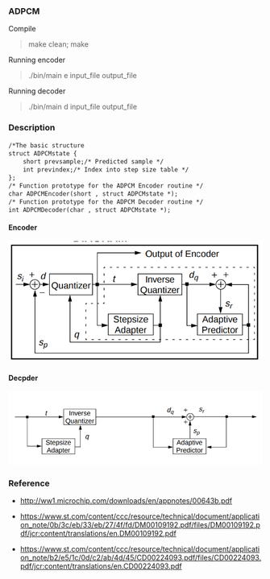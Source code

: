 
### ADPCM

Compile

 > make  clean; make


Running encoder

 > ./bin/main e input_file output_file


Running decoder


 > ./bin/main d input_file output_file


### Description





    /*The basic structure
    struct ADPCMstate {
        short prevsample;/* Predicted sample */
        int previndex;/* Index into step size table */
    };
    /* Function prototype for the ADPCM Encoder routine */
    char ADPCMEncoder(short , struct ADPCMstate *);
    /* Function prototype for the ADPCM Decoder routine */
    int ADPCMDecoder(char , struct ADPCMstate *);


#### Encoder

![adpcm encoder](https://github.com/JoseRaimundo/adpcm_implementation/blob/master/img/endoder_adpcm.png?raw=true)




#### Decpder

![adpcm decoder](https://github.com/JoseRaimundo/adpcm_implementation/blob/master/img/decoder_adpcm.png?raw=true)


### Reference

 - http://ww1.microchip.com/downloads/en/appnotes/00643b.pdf

 - https://www.st.com/content/ccc/resource/technical/document/application_note/0b/3c/eb/33/eb/27/4f/fd/DM00109192.pdf/files/DM00109192.pdf/jcr:content/translations/en.DM00109192.pdf

 - https://www.st.com/content/ccc/resource/technical/document/application_note/b2/e5/1c/0d/c2/ab/4d/45/CD00224093.pdf/files/CD00224093.pdf/jcr:content/translations/en.CD00224093.pdf

